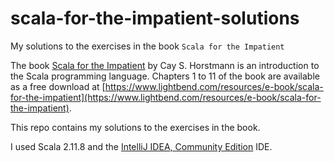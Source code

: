# scala-for-the-impatient-solutions
My solutions to the exercises in the book `Scala for the Impatient`

The book [Scala for the Impatient](http://horstmann.com/scala/) by Cay S. Horstmann is an introduction
to the Scala programming language. Chapters 1 to 11 of the book are available as a free download at
[https://www.lightbend.com/resources/e-book/scala-for-the-impatient](https://www.lightbend.com/resources/e-book/scala-for-the-impatient).

This repo contains my solutions to the exercises in the book.

I used Scala 2.11.8 and the [IntelliJ IDEA, Community Edition](https://www.jetbrains.com/idea/download/) IDE.
